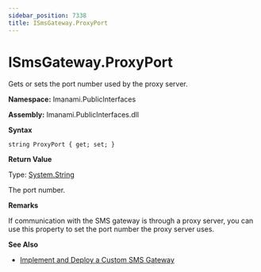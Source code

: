 ```yaml
---
sidebar_position: 7338
title: ISmsGateway.ProxyPort
---
```


# ISmsGateway.ProxyPort

Gets or sets the port number used by the proxy server.

**Namespace:** Imanami.PublicInterfaces

**Assembly:** Imanami.PublicInterfaces.dll

**Syntax**

```
string ProxyPort { get; set; }
```
**Return Value**

Type: [System.String](http://msdn.microsoft.com/en-us/library/system.string.aspx "System.String")

The port number.

**Remarks**

If communication with the SMS gateway is through a proxy server, you can use this property to set the port number the proxy server uses.

**See Also**

* [Implement and Deploy a Custom SMS Gateway](../ImplementCustom "Implement and Deploy a Custom SMS Gateway")